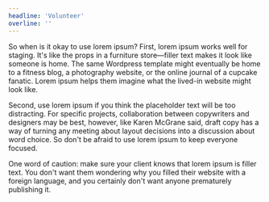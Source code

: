 ```yaml
---
headline: 'Volunteer'
overline: ''
---
```


So when is it okay to use lorem ipsum? First, lorem ipsum works well for staging. It's like the props in a furniture store—filler text makes it look like someone is home. The same Wordpress template might eventually be home to a fitness blog, a photography website, or the online journal of a cupcake fanatic. Lorem ipsum helps them imagine what the lived-in website might look like.

Second, use lorem ipsum if you think the placeholder text will be too distracting. For specific projects, collaboration between copywriters and designers may be best, however, like Karen McGrane said, draft copy has a way of turning any meeting about layout decisions into a discussion about word choice. So don't be afraid to use lorem ipsum to keep everyone focused.

One word of caution: make sure your client knows that lorem ipsum is filler text. You don't want them wondering why you filled their website with a foreign language, and you certainly don't want anyone prematurely publishing it.